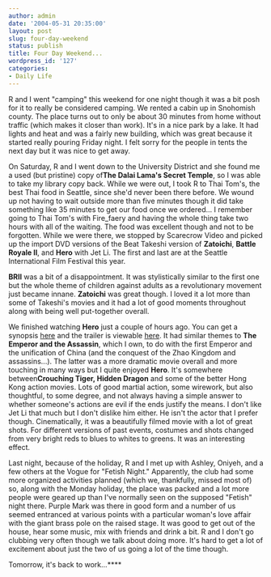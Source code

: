 ```yaml
---
author: admin
date: '2004-05-31 20:35:00'
layout: post
slug: four-day-weekend
status: publish
title: Four Day Weekend...
wordpress_id: '127'
categories:
- Daily Life
---
```


R and I went "camping" this weekend for one night though it was a bit
posh for it to really be considered camping. We rented a cabin up in
Snohomish county. The place turns out to only be about 30 minutes from
home without traffic (which makes it closer than work). It's in a nice
park by a lake. It had lights and heat and was a fairly new building,
which was great because it started really pouring Friday night. I felt
sorry for the people in tents the next day but it was nice to get away.

On Saturday, R and I went down to the University District and she found
me a used (but pristine) copy of**The Dalai Lama's Secret Temple**, so I
was able to take my library copy back. While we were out, I took R to
Thai Tom's, the best Thai food in Seattle, since she'd never been there
before. We wound up not having to wait outside more than five minutes
though it did take something like 35 minutes to get our food once we
ordered... I remember going to Thai Tom's with Fire\_faery and having
the whole thing take two hours with all of the waiting. The food was
excellent though and not to be forgotten. While we were there, we
stopped by Scarecrow Video and picked up the import DVD versions of the
Beat Takeshi version of **Zatoichi**, **Battle Royale II**, and **Hero**
with Jet Li. The first and last are at the Seattle International Film
Festival this year.

**BRII** was a bit of a disappointment. It was stylistically similar to
the first one but the whole theme of children against adults as a
revolutionary movement just became innane. **Zatoichi** was great
though. I loved it a lot more than some of Takeshi's movies and it had a
lot of good moments throughout along with being well put-together
overall.

We finished watching **Hero** just a couple of hours ago. You can get a
synopsis
[here](http://www.themoviebox.net/movies/2004/DEFGH/Hero/main-page.html)
and the trailer is viewable
[here](http://www.empiremovies.com/movies/2003/hero.shtml). It had
similar themes to **The Emperor and the Assassin**, which I own, to do
with the first Emperor and the unification of China (and the conquest of
the Zhao Kingdom and assassins...). The latter was a more dramatic movie
overall and more touching in many ways but I quite enjoyed **Hero**.
It's somewhere between**Crouching Tiger, Hidden Dragon** and some of the
better Hong Kong action movies. Lots of good martial action, some
wirework, but also thoughtful, to some degree, and not always having a
simple answer to whether someone's actions are evil if the ends justify
the means. I don't like Jet Li that much but I don't dislike him either.
He isn't the actor that I prefer though. Cinematically, it was a
beautifully filmed movie with a lot of great shots. For different
versions of past events, costumes and shots changed from very bright
reds to blues to whites to greens. It was an interesting effect.

Last night, because of the holiday, R and I met up with Ashley, Oniyeh,
and a few others at the Vogue for "Fetish Night." Apparently, the club
had some more organized activities planned (which we, thankfully, missed
most of) so, along with the Monday holiday, the place was packed and a
lot more people were geared up than I've normally seen on the supposed
"Fetish" night there. Purple Mark was there in good form and a number of
us seemed entranced at various points with a particular woman's love
affair with the giant brass pole on the raised stage. It was good to get
out of the house, hear some music, mix with friends and drink a bit. R
and I don't go clubbing very often though we talk about doing more. It's
hard to get a lot of excitement about just the two of us going a lot of
the time though.

Tomorrow, it's back to work...****
